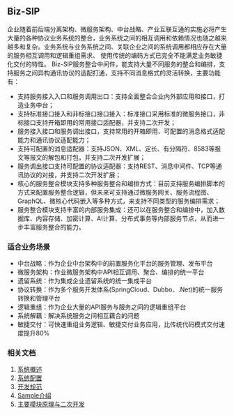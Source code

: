 ## Biz-SIP
企业随着前后端分离架构、微服务架构、中台战略、产业互联互通的实施必将产生大量的各种协议业务系统的整合，业务系统之间的相互调用和依赖情况也随之越来越多和复杂。业务系统与业务系统之间、关联企业之间的系统调用都相应存在大量的服务相互调用和逻辑重组需求、 使用传统的编码方式已完全不能满足业务敏捷化交付的特性。
Biz-SIP服务整合中间件，能支持大量不同服务的整合和编排，支持服务之间异构通讯协议的适配打通，支持不同消息格式的灵活转换，主要功能有：
* 支持服务接入入口和服务调用出口：支持全面整合企业内外部应用和接口，打造业务中台；
* 支持标准接口接入和非标接口接口接入：标准接口采用标准的微服务接口，非标接口支持开箱即用的常用接口适配器，并支持二次开发；
* 服务接入接口和服务调出接口，支持常用的开箱即用、可配置的消息格式适配能力和通讯协议适配能力；
* 支持可配置的消息适配器：支持JSON、XML、定长、有分隔符、8583等报文等报文的解包和打包，并支持二次开发扩展；
* 服务调出接口支持可配置的协议适配器：支持REST、消息中间件、TCP等通讯协议的对接，并支持二次开发扩展；
* 核心的服务整合模块支持多种服务整合和编排方式：目前支持服务编排脚本的方式来配置服务整合逻辑，但未来可支持通过微服务网关、服务流程图、GraphQL、微核心代码嵌入等多种方式，来支持不同类型的服务编排需求；
* 服务整合模块支持丰富的内部服务集成：还可以在服务整合和编排中，加入数据库、内容存储、加密计算、AI计算、分布式事务等内部服务节点，从而进一步丰富服务整合的能力。

### 适合业务场景
* 中台战略：作为企业中台架构中的前置服务化平台的服务管理、发布平台
* 微服务架构：作业微服务架构中API相互调用、聚合、编排的统一平台
* 遗留系统：作为集成企业遗留系统的统一集成平台
* 协议转换：作为多个服务开发体系(SpringCloud、Dubbo、.Net)的统一服务转换和管理平台
* 逻辑重组：作为企业大量的API服务与服务之间的逻辑重组平台
* 系统解藕：解决系统服务之间相互藕合的问题
* 敏捷交付：可快速重组业务逻辑、敏捷交付业务应用，比传统代码模式交付速度提升80%

### 相关文档
1. [系统概述](https://www.yuque.com/docs/share/468740ca-fff7-4923-9f49-8fa5e3171492)
2. [系统配置](https://www.yuque.com/docs/share/f296e5a0-5f4f-452a-bcc7-241a968b2274)
3. [开发规范](https://www.yuque.com/docs/share/2e633d3d-bbb6-476a-8737-fd93542cbcc4)
4. [Sample介绍](https://www.yuque.com/docs/share/cf54f8ef-a129-4945-87ca-cc835e74a346)
5. [主要模块原理与二次开发](https://www.yuque.com/docs/share/ef8a5a2a-1dda-4f38-b931-01cddca40248)
